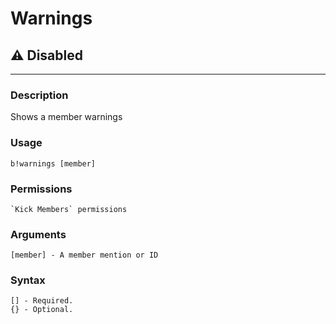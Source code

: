 # Warnings

## **⚠ Disabled**&#x20;

****

### **Description**

Shows a member warnings

### Usage

```
b!warnings [member]
```

### Permissions

```
`Kick Members` permissions
```

### Arguments

```
[member] - A member mention or ID
```

### Syntax

```
[] - Required.
{} - Optional.
```
